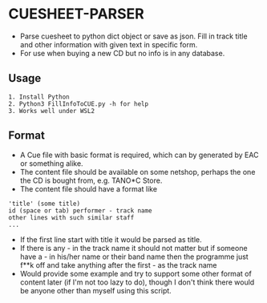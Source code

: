 # CUESHEET-PARSER
- Parse cuesheet to python dict object or save as json. Fill in track title and other information with given text in specific form.
- For use when buying a new CD but no info is in any database.

## Usage
~~~
1. Install Python
2. Python3 FillInfoToCUE.py -h for help
3. Works well under WSL2
~~~
## Format
- A Cue file with basic format is required, which can by generated by EAC or something alike.
- The content file should be available on some netshop, perhaps the one the CD is bought from, e.g. TANO*C Store.
- The content file should have a format like
~~~
'title' (some title) 
id (space or tab) performer - track name
other lines with such similar staff
...
~~~
- If the first line start with title it would be parsed as title.
- If there is any - in the track name it should not matter but if someone have a - in his/her name or their band name then the programme just f**k off and take anything after the first - as the track name
- Would provide some example and try to support some other format of content later (if I'm not too lazy to do), though I don't think there would be anyone other than myself using this script.
